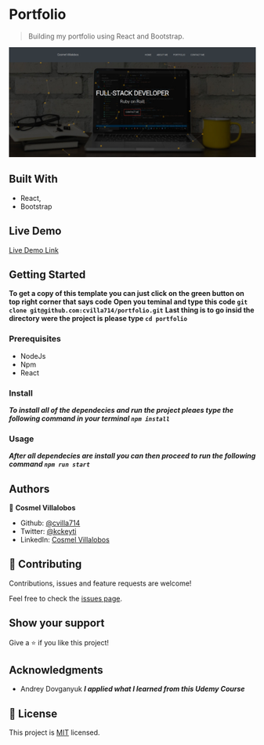 # Portfolio

> Building my portfolio using React and Bootstrap.

![screenshot](./app_screenshot.png)

## Built With

- React,
- Bootstrap

## Live Demo

[Live Demo Link](https://cvilla714.github.io/portfolio/)

## Getting Started

**To get a copy of this template you can just click on the green button on top right corner that says code**
**Open you teminal and type this code `git clone git@github.com:cvilla714/portfolio.git`**
**Last thing is to go insid the directory were the project is please type `cd portfolio`**

### Prerequisites

- NodeJs
- Npm
- React

### Install

**_To install all of the dependecies and run the project pleaes type the following command in your terminal `npm install`_**

### Usage

**_After all dependecies are install you can then proceed to run the following command `npm run start`_**

## Authors

👤 **Cosmel Villalobos**

- Github: [@cvilla714](https://github.com/cvilla714)
- Twitter: [@kckeyti](https://twitter.com/kckeyti)
- LinkedIn: [Cosmel Villalobos](https://www.linkedin.com/in/cosvilla/)

## 🤝 Contributing

Contributions, issues and feature requests are welcome!

Feel free to check the [issues page](https://github.com/cvilla714/portfolio/issues).

## Show your support

Give a ⭐️ if you like this project!

## Acknowledgments

- Andrey Dovganyuk **_I applied what I learned from this Udemy Course_**

## 📝 License

This project is [MIT](https://github.com/cvilla714/portfolio/blob/master/LICENSE) licensed.
